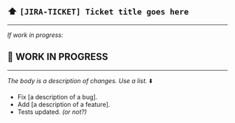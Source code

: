 ## :arrow_up: `[JIRA-TICKET] Ticket title goes here`

----
_If work in progress:_
## :construction: WORK IN PROGRESS
----

_The body is a description of changes. Use a list._ :arrow_down:

* Fix [a description of a bug].
* Add [a description of a feature].
* Tests updated. _(or not?)_
